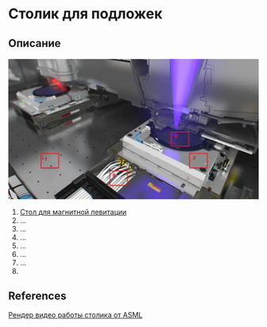 # Столик для подложек

## Описание

![](../resources/files/wafer_table_detail.png)

1. [Стол для магнитной левитации](maglev_stages.md)
2. ...
3. ...
4. ...
5. ...
6. ...
7. ...
8. 


## References
[Рендер видео работы столика от ASML](https://www.youtube.com/watch?v=e-WdlVgp9-w)
